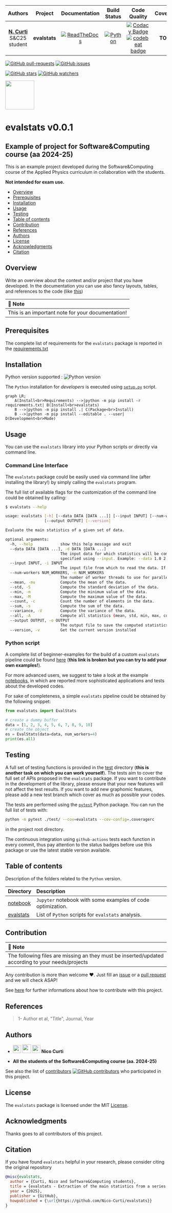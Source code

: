 | **Authors**  | **Project** |  **Documentation** | **Build Status** | **Code Quality** | **Coverage** |
|:------------:|:-----------:|:------------------:|:----------------:|:----------------:|:------------:|
| [**N. Curti**](https://github.com/Nico-Curti) <br/> S&C25 student | **evalstats** | [![ReadTheDocs](https://readthedocs.org/projects/evalstats/badge/?version=latest)](https://evalstats.readthedocs.io/en/latest/?badge=latest) | [![Python](https://github.com/Nico-Curti/evalstats/actions/workflows/python.yml/badge.svg)](https://github.com/Nico-Curti/evalstats/actions/workflows/python.yml) | [![Codacy Badge](https://app.codacy.com/project/badge/Grade/8ec26cf96be14a3da6da1c7ac28a5aa9)](https://app.codacy.com/gh/Nico-Curti/evalstats/dashboard?utm_source=gh&utm_medium=referral&utm_content=&utm_campaign=Badge_grade) <br/> [![codebeat badge](https://codebeat.co/badges/ac50490d-32d4-4d18-ac6a-4a5a4951296c)](https://codebeat.co/projects/github-com-nico-curti-evalstats-main) | **TODO** |

[![GitHub pull-requests](https://img.shields.io/github/issues-pr/Nico-Curti/evalstats.svg?style=plastic)](https://github.com/Nico-Curti/evalstats/pulls)
[![GitHub issues](https://img.shields.io/github/issues/Nico-Curti/evalstats.svg?style=plastic)](https://github.com/Nico-Curti/evalstats/issues)

[![GitHub stars](https://img.shields.io/github/stars/Nico-Curti/evalstats.svg?label=Stars&style=social)](https://github.com/Nico-Curti/evalstats/stargazers)
[![GitHub watchers](https://img.shields.io/github/watchers/Nico-Curti/evalstats.svg?label=Watch&style=social)](https://github.com/Nico-Curti/evalstats/watchers)

<a href="https://github.com/UniboDIFABiophysics">
  <div class="image">
    <img src="https://cdn.rawgit.com/physycom/templates/697b327d/logo_unibo.png" width="90" height="90">
  </div>
</a>

# evalstats v0.0.1

## Example of project for Software&Computing course (aa 2024-25)

This is an example project developed during the Software&Computing course of the Applied Physics curriculum in collaboration with the students.

**Not intended for exam use.**

* [Overview](#overview)
* [Prerequisites](#prerequisites)
* [Installation](#installation)
* [Usage](#usage)
* [Testing](#testing)
* [Table of contents](#table-of-contents)
* [Contribution](#contribution)
* [References](#references)
* [Authors](#authors)
* [License](#license)
* [Acknowledgments](#acknowledgments)
* [Citation](#citation)

## Overview

Write an overview about the context and/or project that you have developed.
In the documentation you can use also fancy layouts, tables, and references to the code (like [this](https://github.com/Nico-Curti/evalstats/blob/main/README.md))

| :triangular_flag_on_post: Note |
|:-------------------------------|
| This is an important note for your documentation! |

## Prerequisites

The complete list of requirements for the `evalstats` package is reported in the [requirements.txt](https://github.com/Nico-Curti/evalstats/blob/main/requirements.txt)

## Installation

Python version supported : ![Python version](https://img.shields.io/badge/python-3.5|3.6|3.7|3.8|3.9|3.10|3.11|3.12|3.13-blue.svg)

The `Python` installation for *developers* is executed using [`setup.py`](https://github.com/Nico-Curti/evalstats/blob/main/setup.py) script.

```mermaid
graph LR;
    A(Install<br>Requirements) -->|python -m pip install -r requirements.txt| B(Install<br>evalstats)
    B -->|python -m pip install .| C(Package<br>Install)
    B -->|python -m pip install --editable . --user| D(Development<br>Mode)
```

## Usage

You can use the `evalstats` library into your Python scripts or directly via command line.

### Command Line Interface

The `evalstats` package could be easily used via command line (after installing the library!) by simply calling the `evalstats` program.

The full list of available flags for the customization of the command line could be obtained by calling:

```bash
$ evalstats --help

usage: evalstats [-h] [--data DATA [DATA ...]] [--input INPUT] [--num-workers NUM_WORKERS] [--mean] [--std] [--min] [--max] [--count] [--sum] [--variance] [--all]
                 [--output OUTPUT] [--version]

Evaluate the main statistics of a given set of data.

optional arguments:
  -h, --help            show this help message and exit
  --data DATA [DATA ...], -d DATA [DATA ...]
                        The input data for which statistics will be computed. It should be a list of numbers separated by spaces. If not provided, an input file must be
                        specified using --input. Example: --data 1.0 2.5 3.6 4.2
  --input INPUT, -i INPUT
                        The input file from which to read the data. If not provided, data must be passed as a positional argument.
  --num-workers NUM_WORKERS, -n NUM_WORKERS
                        The number of worker threads to use for parallel computation. Default is 4.
  --mean, -mu           Compute the mean of the data.
  --std, -S             Compute the standard deviation of the data.
  --min, -m             Compute the minimum value of the data.
  --max, -M             Compute the maximum value of the data.
  --count, -c           Count the number of elements in the data.
  --sum, -s             Compute the sum of the data.
  --variance, -V        Compute the variance of the data.
  --all, -A             Compute all statistics (mean, std, min, max, count, sum, variance).
  --output OUTPUT, -o OUTPUT
                        The output file to save the computed statistics. If not provided, results will be printed to stdout.
  --version, -v         Get the current version installed
```

### Python script

A complete list of beginner-examples for the build of a custom `evalstats` pipeline could be found [here](https://github.com/Nico-Curti/evalstats/blob/main/examples) (**this link is broken but you can try to add your own examples!**).

For more advanced users, we suggest to take a look at the example [notebooks](https://github.com/Nico-Curti/evalstats/blob/main/notebooks), in which are reported more sophisticated applications and tests about the developed codes.

For sake of completeness, a simple `evalstats` pipeline could be obtained by the following snippet:

```python
from evalstats import EvalStats

# create a dummy buffer
data = [1, 2, 3, 4, 5, 6, 7, 8, 9, 10]
# create the object
es = EvalStats(data=data, num_workers=4)
print(es.all)
```

## Testing

A full set of testing functions is provided in the [test](https://github.com/Nico-Curti/evalstats/blob/main/test) directory (**this is another task on which you can work yourself**).
The tests aim to cover the full set of APIs proposed in the `evalstats` package.
If you want to contribute in the development of the library, please ensure that your new features will not affect the test results.
If you want to add new graphomic features, please add a new test branch which cover as much as possible your codes.

The tests are performed using the [`pytest`](https://github.com/pytest-dev/pytest/) Python package.
You can run the full list of tests with:

```bash
python -m pytest ./test/ --cov=evalstats --cov-config=.coveragerc
```

in the project root directory.

The continuous integration using `github-actions` tests each function in every commit, thus pay attention to the status badges before use this package or use the latest stable version available.

## Table of contents

Description of the folders related to the `Python` version.

| **Directory**                                                                        |  **Description**                                                             |
|:-------------------------------------------------------------------------------------|:-----------------------------------------------------------------------------|
| [notebook](https://github.com/Nico-Curti/evalstats/blob/main/notebooks) | `Jupyter` notebook with some examples of code optimization.             |
| [evalstats](https://github.com/Nico-Curti/evalstats/blob/main/evalstats)          | List of `Python` scripts for `evalstats` analysis. |

## Contribution

| :triangular_flag_on_post: Note |
|:-------------------------------|
| The following files are missing an they must be inserted/updated according to your needs/projects |

Any contribution is more than welcome :heart:. Just fill an [issue](https://github.com/Nico-Curti/evalstats/blob/main/.github/ISSUE_TEMPLATE/ISSUE_TEMPLATE.md) or a [pull request](https://github.com/Nico-Curti/evalstats/blob/main/.github/PULL_REQUEST_TEMPLATE/PULL_REQUEST_TEMPLATE.md) and we will check ASAP!

See [here](https://github.com/Nico-Curti/evalstats/blob/main/.github/CONTRIBUTING.md) for further informations about how to contribute with this project.

## References

<blockquote>1- Author et al, "Title", Journal, Year </blockquote>

## Authors

* <img src="https://avatars0.githubusercontent.com/u/24650975?s=400&v=4" width="25px"> [<img src="https://github.githubassets.com/images/modules/logos_page/GitHub-Mark.png" width="27px">](https://github.com/Nico-Curti) [<img src="https://cdn.rawgit.com/physycom/templates/697b327d/logo_unibo.png" width="25px">](https://www.unibo.it/sitoweb/nico.curti2) **Nico Curti**

* **All the students of the Software&Computing course (aa. 2024-25)**

See also the list of [contributors](https://github.com/Nico-Curti/evalstats/contributors) [![GitHub contributors](https://img.shields.io/github/contributors/Nico-Curti/evalstats.svg?style=plastic)](https://github.com/Nico-Curti/evalstats/graphs/contributors/) who participated in this project.

## License

The `evalstats` package is licensed under the MIT [License](https://github.com/Nico-Curti/evalstats/blob/main/LICENSE).

## Acknowledgments

Thanks goes to all contributors of this project.

## Citation

If you have found `evalstats` helpful in your research, please consider citing the original repository

```BibTeX
@misc{evalstats,
  author = {Curti, Nico and Software&Computing students},
  title = {evalstats - Extraction of the main statistics from a series of data},
  year = {2025},
  publisher = {GitHub},
  howpublished = {\url{https://github.com/Nico-Curti/evalstats}}
}
```
